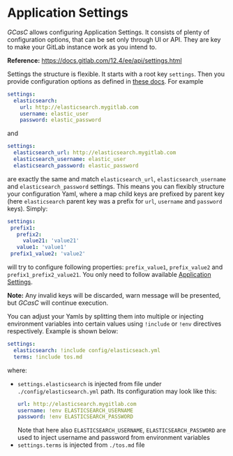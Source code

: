 # Application Settings

_GCasC_ allows configuring Application Settings. It consists of plenty of configuration options, that can be set only
through UI or API. They are key to make your GitLab instance work as you intend to.

**Reference:** https://docs.gitlab.com/12.4/ee/api/settings.html

Settings the structure is flexible. It starts with a root key `settings`. Then you provide
configuration options as defined in [these docs](https://docs.gitlab.com/12.4/ee/api/settings.html). For example

```yaml
settings:
  elasticsearch:
    url: http://elasticsearch.mygitlab.com
    username: elastic_user
    password: elastic_password
```

and
 
```yaml
settings:
  elasticsearch_url: http://elasticsearch.mygitlab.com
  elasticsearch_username: elastic_user
  elasticsearch_password: elastic_password
```
are exactly the same and match `elasticsearch_url`, `elasticsearch_username` and `elasticsearch_password` settings.
This means you can flexibly structure your configuration Yaml, where a map child keys are prefixed by parent key (here
`elasticsearch` parent key was a prefix for `url`, `username` and `password` keys). Simply:
 ```yaml
settings:
  prefix1:
    prefix2:
      value21: 'value21'
    value1: 'value1'
  prefix1_value2: 'value2'
```
will try to configure following properties: `prefix_value1`, `prefix_value2` and `prefix1_prefix2_value21`.
 You only need to follow available [Application Settings](https://docs.gitlab.com/12.4/ee/api/settings.html).

**Note:** Any invalid keys will be discarded, warn message will be presented, but _GCasC_ will continue execution.

You can adjust your Yamls by splitting them into multiple or injecting environment variables into certain values using
`!include` or `!env` directives respectively. Example is shown below:

```yaml
settings:
  elasticsearch: !include config/elasticseach.yml
  terms: !include tos.md
```

where:

* `settings.elasticsearch` is injected from file under `./config/elasticsearch.yml` path. Its configuration may look
like this:
    ```yaml
    url: http://elasticsearch.mygitlab.com
    username: !env ELASTICSEARCH_USERNAME
    password: !env ELASTICSEARCH_PASSWORD
    ``` 
  Note that here also `ELASTICSEARCH_USERNAME`, `ELASTICSEARCH_PASSWORD` are used to inject username and password
  from environment variables
* `settings.terms` is injected from `./tos.md` file


